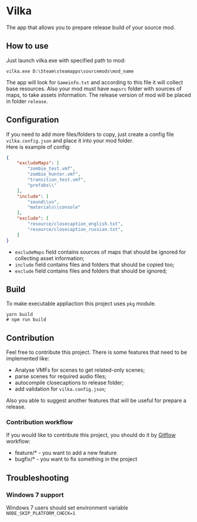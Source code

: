 # Vilka
The app that allows you to prepare release build of your source mod.

## How to use
Just launch vilka.exe with specified path to mod:

```batch
vilka.exe D:\Steam\steamapps\sourcemods\mod_name
```

The app will look for `Gameinfo.txt` and according to this file it will collect base resources.
Also your mod must have `mapsrc` folder with sources of maps, to take assets information. The release version of mod will be placed in folder `release`.


## Configuration
If you need to add more files/folders to copy, just create a config file `vilka.config.json` and place it into your mod folder.
</br>
Here is example of config:
```json
{
	"excludeMaps": [
		"zombie_test.vmf",
		"zombie_hunter.vmf",
		"transition_test.vmf",
		"prefabs\\"
	],
	"include": [
		"sound\\vo",
		"materials\\console"
	],
	"exclude": [
		"resource/closecaption_english.txt",
		"resource/closecaption_russian.txt",
	]
}
```

- `excludeMaps` field contains sources of maps that should be ignored for collecting asset information;
- `include` field contains files and folders that should be copied too;
- `exclude` field contains files and folders that should be ignored;

## Build
To make executable appliaction this project uses `pkg` module.

```batch
yarn build
# npm run build
```

## Contribution
Feel free to contribute this project. There is some features that need to be implemented like:
- Analyse VMFs for scenes to get related-only scenes;
- parse scenes for required audio files;
- autocompile closecaptions to release folder;
- add validation for `vilka.config.json`;

Also you able to suggest another features that will be useful for prepare a release.

### Contribution workflow
If you would like to contribute this project, you should do it by [Gitflow](http://danielkummer.github.io/git-flow-cheatsheet/) workflow:
- feature/* - you want to add a new feature
- bugfix/* - you want to fix something in the project

## Troubleshooting

### Windows 7 support
Windows 7 users should set environment variable `NODE_SKIP_PLATFORM_CHECK=1`
